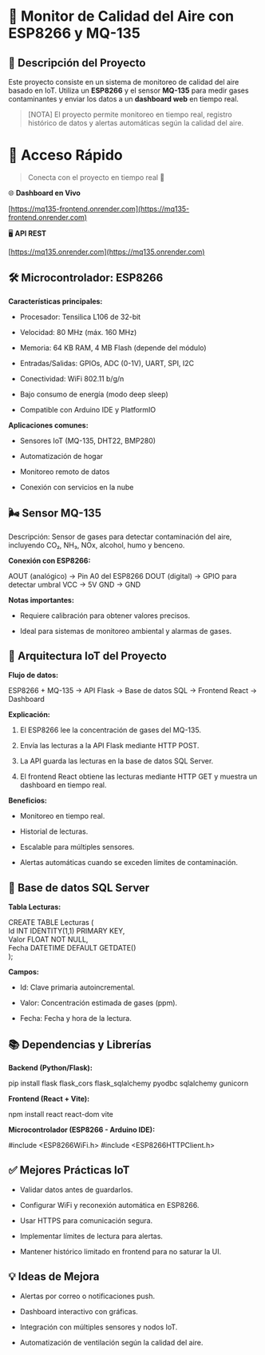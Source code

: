 🌿 Monitor de Calidad del Aire con ESP8266 y MQ-135
===================================================

📌 Descripción del Proyecto
---------------------------

Este proyecto consiste en un sistema de monitoreo de calidad del aire basado en IoT. Utiliza un **ESP8266** y el sensor **MQ-135** para medir gases contaminantes y enviar los datos a un **dashboard web** en tiempo real.

> \[NOTA\] El proyecto permite monitoreo en tiempo real, registro histórico de datos y alertas automáticas según la calidad del aire.

🚀 **Acceso Rápido**
====================

> Conecta con el proyecto en tiempo real 🔴

🌐 **Dashboard en Vivo**

[https://mq135-frontend.onrender.com](https://mq135-frontend.onrender.com)

🖥️ **API REST**

[https://mq135.onrender.com](https://mq135.onrender.com)

🛠 Microcontrolador: ESP8266
----------------------------

**Características principales:**

*   Procesador: Tensilica L106 de 32-bit
    
*   Velocidad: 80 MHz (máx. 160 MHz)
    
*   Memoria: 64 KB RAM, 4 MB Flash (depende del módulo)
    
*   Entradas/Salidas: GPIOs, ADC (0-1V), UART, SPI, I2C
    
*   Conectividad: WiFi 802.11 b/g/n
    
*   Bajo consumo de energía (modo deep sleep)
    
*   Compatible con Arduino IDE y PlatformIO
    

**Aplicaciones comunes:**

*   Sensores IoT (MQ-135, DHT22, BMP280)
    
*   Automatización de hogar
    
*   Monitoreo remoto de datos
    
*   Conexión con servicios en la nube
    

🌬 Sensor MQ-135
----------------

Descripción: Sensor de gases para detectar contaminación del aire, incluyendo CO₂, NH₃, NOx, alcohol, humo y benceno.

**Conexión con ESP8266:**

AOUT (analógico) → Pin A0 del ESP8266  DOUT (digital)  → GPIO para detectar umbral  VCC             → 5V  GND             → GND   

**Notas importantes:**

*   Requiere calibración para obtener valores precisos.
    
*   Ideal para sistemas de monitoreo ambiental y alarmas de gases.
    

🔗 Arquitectura IoT del Proyecto
--------------------------------

**Flujo de datos:**

ESP8266 + MQ-135 → API Flask → Base de datos SQL → Frontend React → Dashboard   

**Explicación:**

1.  El ESP8266 lee la concentración de gases del MQ-135.
    
2.  Envía las lecturas a la API Flask mediante HTTP POST.
    
3.  La API guarda las lecturas en la base de datos SQL Server.
    
4.  El frontend React obtiene las lecturas mediante HTTP GET y muestra un dashboard en tiempo real.
    

**Beneficios:**

*   Monitoreo en tiempo real.
    
*   Historial de lecturas.
    
*   Escalable para múltiples sensores.
    
*   Alertas automáticas cuando se exceden límites de contaminación.
    

💾 Base de datos SQL Server
---------------------------

**Tabla Lecturas:**

CREATE TABLE Lecturas (      
Id INT IDENTITY(1,1) PRIMARY KEY,      
Valor FLOAT NOT NULL,      
Fecha DATETIME DEFAULT GETDATE()  
);   

**Campos:**

*   Id: Clave primaria autoincremental.
    
*   Valor: Concentración estimada de gases (ppm).
    
*   Fecha: Fecha y hora de la lectura.
    

📚 Dependencias y Librerías
---------------------------

**Backend (Python/Flask):**

pip install flask flask_cors flask_sqlalchemy pyodbc sqlalchemy gunicorn

**Frontend (React + Vite):**

npm install react react-dom vite   

**Microcontrolador (ESP8266 - Arduino IDE):**

#include <ESP8266WiFi.h>
#include <ESP8266HTTPClient.h>

✅ Mejores Prácticas IoT
-----------------------

*   Validar datos antes de guardarlos.
    
*   Configurar WiFi y reconexión automática en ESP8266.
    
*   Usar HTTPS para comunicación segura.
    
*   Implementar límites de lectura para alertas.
    
*   Mantener histórico limitado en frontend para no saturar la UI.
    

💡 Ideas de Mejora
------------------

*   Alertas por correo o notificaciones push.
    
*   Dashboard interactivo con gráficas.
    
*   Integración con múltiples sensores y nodos IoT.
    
*   Automatización de ventilación según la calidad del aire.
